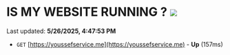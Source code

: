# IS MY WEBSITE RUNNING ? [![](https://img.shields.io/static/v1?label=Sponsor&message=%E2%9D%A4&logo=GitHub&color=%23fe8e86)](https://github.com/sponsors/Youssef-Lehmam)

Last updated: **5/26/2025, 4:47:53 PM**

- `GET` [https://youssefservice.me](https://youssefservice.me) - **Up** (157ms)
